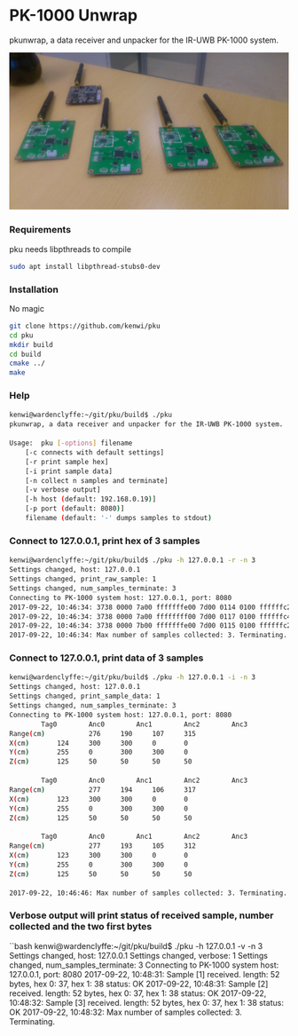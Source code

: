 # PK-1000 Unwrap
pkunwrap, a data receiver and unpacker for the IR-UWB PK-1000 system.

![](https://github.com/kenwi/pku/blob/master/pk1000.jpg)

### Requirements 
pku needs libpthreads to compile
```bash
sudo apt install libpthread-stubs0-dev
```

### Installation
No magic
```bash
git clone https://github.com/kenwi/pku
cd pku
mkdir build
cd build
cmake ../
make
```

### Help
```bash
kenwi@wardenclyffe:~/git/pku/build$ ./pku
pkunwrap, a data receiver and unpacker for the IR-UWB PK-1000 system.

Usage:	pku [-options] filename
	[-c connects with default settings]
	[-r print sample hex]
	[-i print sample data]
	[-n collect n samples and terminate]
	[-v verbose output]
	[-h host (default: 192.168.0.19)]
	[-p port (default: 8080)]
	filename (default: '-' dumps samples to stdout)
```

### Connect to 127.0.0.1, print hex of 3 samples
```bash
kenwi@wardenclyffe:~/git/pku/build$ ./pku -h 127.0.0.1 -r -n 3
Settings changed, host: 127.0.0.1
Settings changed, print_raw_sample: 1
Settings changed, num_samples_terminate: 3
Connecting to PK-1000 system host: 127.0.0.1, port: 8080
2017-09-22, 10:46:34: 3738 0000 7a00 fffffffe00 7d00 0114 0100 ffffffc202 006b 0301 3600 012c 0000 0032 0101 2c01 2c00 3202 0000 012c 0032 0300 0000 0000 327b 2728 
2017-09-22, 10:46:34: 3738 0000 7a00 ffffffff00 7d00 0117 0100 ffffffc402 006a 0301 3d00 012c 0000 0032 0101 2c01 2c00 3202 0000 012c 0032 0300 0000 0000 327c 2728 
2017-09-22, 10:46:34: 3738 0000 7b00 fffffffe00 7d00 0115 0100 ffffffc202 006f 0301 3c00 012c 0000 0032 0101 2c01 2c00 3202 0000 012c 0032 0300 0000 0000 327d 2728 
2017-09-22, 10:46:34: Max number of samples collected: 3. Terminating.
```

### Connect to 127.0.0.1, print data of 3 samples
```bash
kenwi@wardenclyffe:~/git/pku/build$ ./pku -h 127.0.0.1 -i -n 3
Settings changed, host: 127.0.0.1
Settings changed, print_sample_data: 1
Settings changed, num_samples_terminate: 3
Connecting to PK-1000 system host: 127.0.0.1, port: 8080
		Tag0 		Anc0		Anc1		Anc2		Anc3
Range(cm)			276		190		107		315
X(cm)		124		300		300		0		0
Y(cm)		255		0		300		300		0
Z(cm)		125		50		50		50		50

		Tag0 		Anc0		Anc1		Anc2		Anc3
Range(cm)			277		194		106		317
X(cm)		123		300		300		0		0
Y(cm)		255		0		300		300		0
Z(cm)		125		50		50		50		50

		Tag0 		Anc0		Anc1		Anc2		Anc3
Range(cm)			277		193		105		312
X(cm)		123		300		300		0		0
Y(cm)		255		0		300		300		0
Z(cm)		125		50		50		50		50

2017-09-22, 10:46:46: Max number of samples collected: 3. Terminating.
```

### Verbose output will print status of received sample, number collected and the two first bytes ###
``bash
kenwi@wardenclyffe:~/git/pku/build$ ./pku -h 127.0.0.1 -v -n 3
Settings changed, host: 127.0.0.1
Settings changed, verbose: 1
Settings changed, num_samples_terminate: 3
Connecting to PK-1000 system host: 127.0.0.1, port: 8080
2017-09-22, 10:48:31: Sample [1] received. length: 52 bytes, hex 0: 37, hex 1: 38 status: OK
2017-09-22, 10:48:31: Sample [2] received. length: 52 bytes, hex 0: 37, hex 1: 38 status: OK
2017-09-22, 10:48:32: Sample [3] received. length: 52 bytes, hex 0: 37, hex 1: 38 status: OK
2017-09-22, 10:48:32: Max number of samples collected: 3. Terminating.
```
